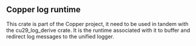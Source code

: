 ## Copper log runtime 

This crate is part of the Copper project, it need to be used in tandem with the cu29_log_derive crate.
It is the runtime associated with it to buffer and redirect log messages to the unified logger.
